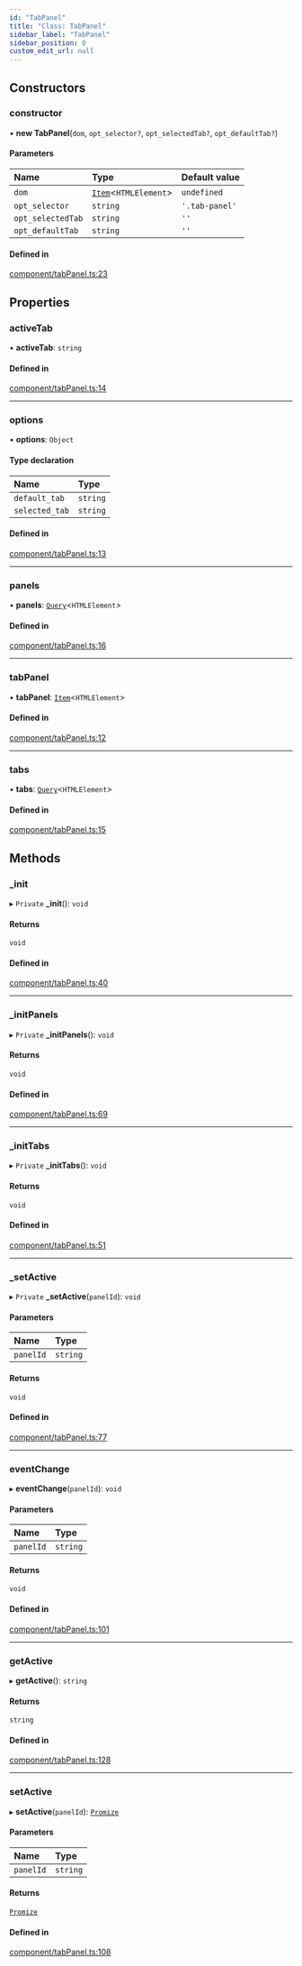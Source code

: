 ```yaml
---
id: "TabPanel"
title: "Class: TabPanel"
sidebar_label: "TabPanel"
sidebar_position: 0
custom_edit_url: null
---
```


## Constructors

### constructor

• **new TabPanel**(`dom`, `opt_selector?`, `opt_selectedTab?`, `opt_defaultTab?`)

#### Parameters

| Name | Type | Default value |
| :------ | :------ | :------ |
| `dom` | [`Item`](Item.md)<`HTMLElement`\> | `undefined` |
| `opt_selector` | `string` | `'.tab-panel'` |
| `opt_selectedTab` | `string` | `''` |
| `opt_defaultTab` | `string` | `''` |

#### Defined in

[component/tabPanel.ts:23](https://bitbucket.org/siposdani87/sui-js/src/412afc3/src/component/tabPanel.ts#lines-23)

## Properties

### activeTab

• **activeTab**: `string`

#### Defined in

[component/tabPanel.ts:14](https://bitbucket.org/siposdani87/sui-js/src/412afc3/src/component/tabPanel.ts#lines-14)

___

### options

• **options**: `Object`

#### Type declaration

| Name | Type |
| :------ | :------ |
| `default_tab` | `string` |
| `selected_tab` | `string` |

#### Defined in

[component/tabPanel.ts:13](https://bitbucket.org/siposdani87/sui-js/src/412afc3/src/component/tabPanel.ts#lines-13)

___

### panels

• **panels**: [`Query`](Query.md)<`HTMLElement`\>

#### Defined in

[component/tabPanel.ts:16](https://bitbucket.org/siposdani87/sui-js/src/412afc3/src/component/tabPanel.ts#lines-16)

___

### tabPanel

• **tabPanel**: [`Item`](Item.md)<`HTMLElement`\>

#### Defined in

[component/tabPanel.ts:12](https://bitbucket.org/siposdani87/sui-js/src/412afc3/src/component/tabPanel.ts#lines-12)

___

### tabs

• **tabs**: [`Query`](Query.md)<`HTMLElement`\>

#### Defined in

[component/tabPanel.ts:15](https://bitbucket.org/siposdani87/sui-js/src/412afc3/src/component/tabPanel.ts#lines-15)

## Methods

### \_init

▸ `Private` **_init**(): `void`

#### Returns

`void`

#### Defined in

[component/tabPanel.ts:40](https://bitbucket.org/siposdani87/sui-js/src/412afc3/src/component/tabPanel.ts#lines-40)

___

### \_initPanels

▸ `Private` **_initPanels**(): `void`

#### Returns

`void`

#### Defined in

[component/tabPanel.ts:69](https://bitbucket.org/siposdani87/sui-js/src/412afc3/src/component/tabPanel.ts#lines-69)

___

### \_initTabs

▸ `Private` **_initTabs**(): `void`

#### Returns

`void`

#### Defined in

[component/tabPanel.ts:51](https://bitbucket.org/siposdani87/sui-js/src/412afc3/src/component/tabPanel.ts#lines-51)

___

### \_setActive

▸ `Private` **_setActive**(`panelId`): `void`

#### Parameters

| Name | Type |
| :------ | :------ |
| `panelId` | `string` |

#### Returns

`void`

#### Defined in

[component/tabPanel.ts:77](https://bitbucket.org/siposdani87/sui-js/src/412afc3/src/component/tabPanel.ts#lines-77)

___

### eventChange

▸ **eventChange**(`panelId`): `void`

#### Parameters

| Name | Type |
| :------ | :------ |
| `panelId` | `string` |

#### Returns

`void`

#### Defined in

[component/tabPanel.ts:101](https://bitbucket.org/siposdani87/sui-js/src/412afc3/src/component/tabPanel.ts#lines-101)

___

### getActive

▸ **getActive**(): `string`

#### Returns

`string`

#### Defined in

[component/tabPanel.ts:128](https://bitbucket.org/siposdani87/sui-js/src/412afc3/src/component/tabPanel.ts#lines-128)

___

### setActive

▸ **setActive**(`panelId`): [`Promize`](Promize.md)

#### Parameters

| Name | Type |
| :------ | :------ |
| `panelId` | `string` |

#### Returns

[`Promize`](Promize.md)

#### Defined in

[component/tabPanel.ts:108](https://bitbucket.org/siposdani87/sui-js/src/412afc3/src/component/tabPanel.ts#lines-108)
